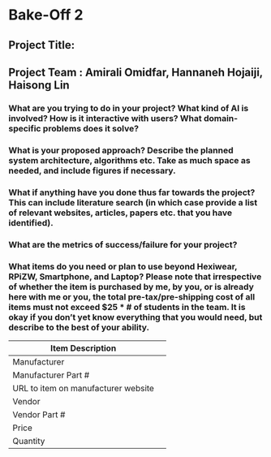 # Bake-Off 2
## Project Title:

## Project Team : Amirali Omidfar, Hannaneh Hojaiji, Haisong Lin

###  What are you trying to do in your project? What kind of AI is involved? How is it interactive with users? What domain-specific problems does it solve?

### What is your proposed approach? Describe the planned system architecture, algorithms etc. Take as much space as needed, and include figures if necessary.


### What if anything have you done thus far towards the project? This can include literature search (in which case provide a list of relevant websites, articles, papers etc. that you have identified).


### What are the metrics of success/failure for your project?


### What items do you need or plan to use beyond Hexiwear, RPiZW, Smartphone, and Laptop? Please note that irrespective of whether the item is purchased by me, by you, or is already here with me or you, the total pre-tax/pre-shipping cost of all items must not exceed $25 * # of students in the team. It is okay if you don’t yet know everything that you would need, but describe to the best of your ability.

| Item Description     |               |
| -------------        | ------------- |
| Manufacturer         |               |
| Manufacturer Part #  |               |
| URL to item on manufacturer website  |               |
| Vendor               |               |
| Vendor Part #        |               |
| Price                |               |
| Quantity             |               |
